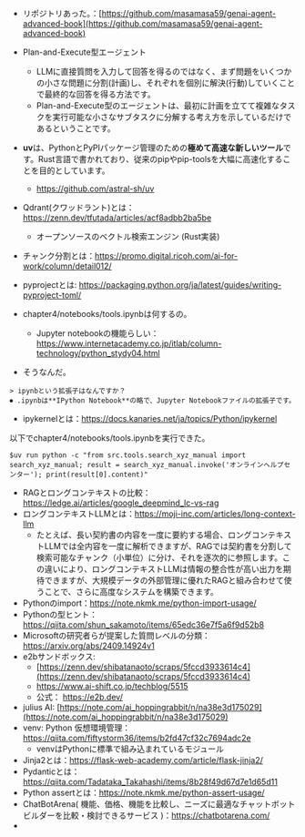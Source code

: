 - リポジトリあった。：[https://github.com/masamasa59/genai-agent-advanced-book](https://github.com/masamasa59/genai-agent-advanced-book)
- Plan-and-Execute型エージェント
	- LLMに直接質問を入力して回答を得るのではなく、まず問題をいくつかの小さな問題に分割(計画)し、それぞれを個別に解決(行動)していくことで最終的な回答を得る方法です。
	- Plan-and-Execute型のエージェントは、最初に計画を立てて複雑なタスクを実行可能な小さなサブタスクに分解する考え方を示しているだけであるということです。

- **uv**は、PythonとPyPIパッケージ管理のための**極めて高速な新しいツール**です。Rust言語で書かれており、従来のpipやpip-toolsを大幅に高速化することを目的としています。
	- https://github.com/astral-sh/uv
- Qdrant(クワッドラント)とは：https://zenn.dev/tfutada/articles/acf8adbb2ba5be
	- オープンソースのベクトル検索エンジン (Rust実装)
- チャンク分割とは：https://promo.digital.ricoh.com/ai-for-work/column/detail012/
- pyprojectとは: https://packaging.python.org/ja/latest/guides/writing-pyproject-toml/
- chapter4/notebooks/tools.ipynbは何するの。
	- Jupyter notebookの機能らしい：https://www.internetacademy.co.jp/itlab/column-technology/python_stydy04.html
- そうなんだ。
```
> ipynbという拡張子はなんですか？
⏺ .ipynbは**IPython Notebook**の略で、Jupyter Notebookファイルの拡張子です。
```
- ipykernelとは：https://docs.kanaries.net/ja/topics/Python/ipykernel

以下でchapter4/notebooks/tools.ipynbを実行できた。
```
$uv run python -c "from src.tools.search_xyz_manual import search_xyz_manual; result = search_xyz_manual.invoke('オンラインヘルプセンター'); print(result[0].content)"
```

- RAGとロングコンテキストの比較：https://ledge.ai/articles/google_deepmind_lc-vs-rag
- ロングコンテキストLLMとは：https://moji-inc.com/articles/long-context-llm
	- たとえば、長い契約書の内容を一度に要約する場合、ロングコンテキストLLMでは全内容を一度に解析できますが、RAGでは契約書を分割して検索可能なチャンク（小単位）に分け、それを逐次的に参照します。この違いにより、ロングコンテキストLLMは情報の整合性が高い出力を期待できますが、大規模データの外部管理に優れたRAGと組み合わせて使うことで、さらに高度なシステムを構築できます。
- Pythonのimport：https://note.nkmk.me/python-import-usage/
- Pythonの型ヒント：https://qiita.com/shun_sakamoto/items/65edc36e7f5a6f9d52b8
- Microsoftの研究者らが提案した質問レベルの分類：https://arxiv.org/abs/2409.14924v1
- e2bサンドボックス:
	- [https://zenn.dev/shibatanaoto/scraps/5fccd3933614c4](https://zenn.dev/shibatanaoto/scraps/5fccd3933614c4)
	- https://www.ai-shift.co.jp/techblog/5515
	- 公式： https://e2b.dev/
- julius AI: [https://note.com/ai_hoppingrabbit/n/na38e3d175029](https://note.com/ai_hoppingrabbit/n/na38e3d175029)
- venv: Python 仮想環境管理：https://qiita.com/fiftystorm36/items/b2fd47cf32c7694adc2e
	- venvはPythonに標準で組み込まれているモジュール
- Jinja2とは：https://flask-web-academy.com/article/flask-jinja2/
- Pydanticとは：https://qiita.com/Tadataka_Takahashi/items/8b28f49d67d7e1d65d11
- Python assertとは：https://note.nkmk.me/python-assert-usage/
- ChatBotArena( 機能、価格、機能を比較し、ニーズに最適なチャットボット ビルダーを比較・検討できるサービス )：https://chatbotarena.com/
- 